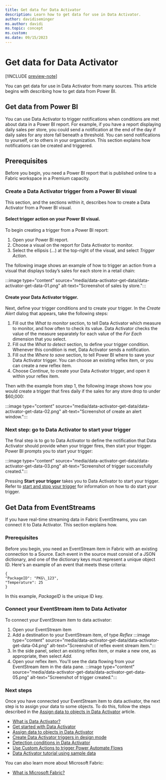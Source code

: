 ```yaml
---
title: Get data for Data Activator
description: Learn how to get data for use in Data Activator.
author: davidiseminger
ms.author: davidi
ms.topic: concept
ms.custom: 
ms.date: 09/15/2023
---
```


# Get data for Data Activator

[!INCLUDE [preview-note](../includes/preview-note.md)]

You can get data for use in Data Activator from many sources. This article begins with describing how to get data from Power BI.

## Get data from Power BI

You can use Data Activator to trigger notifications when conditions are met about data in a Power BI report. For example, if you have a report displaying daily sales per store, you could send a notification at the end of the day if daily sales for any store fall beneath a threshold. You can send notifications to yourself, or to others in your organization. This section explains how notifications can be created and triggered.

## Prerequisites

Before you begin, you need a Power BI report that is published online to a Fabric workspace in a Premium capacity.

### Create a Data Activator trigger from a Power BI visual

This section, and the sections within it, describes how to create a Data Activator from a Power BI visual. 

#### Select trigger action on your Power BI visual.

To begin creating a trigger from a Power BI report:

1. Open your Power BI report.
2. Choose a visual on the report for Data Activator to monitor. 
3. Select the ellipsis (…) at the top-right of the visual, and select *Trigger Action*.

The following image shows an example of how to trigger an action from a visual that displays today’s sales for each store in a retail chain:

:::image type="content" source="media/data-activator-get-data/data-activator-get-data-01.png" alt-text="Screenshot of sales by store.":::

#### Create your Data Activator trigger.

Next, define your trigger conditions and to create your trigger. In the *Create Alert* dialog that appears, take the following steps:

1. Fill out the *What to monitor* section, to tell Data Activator which measure to monitor, and how often to check its value. Data Activator checks the value of the measure separately for each value of the *For Each* dimension that you select.
2. Fill out the *What to detect* section, to define your trigger condition. Whenever this condition is met, Data Activator sends a notification.
3. Fill out the *Where to save* section, to tell Power BI where to save your Data Activator trigger. You can choose an existing reflex item, or you can create a new reflex item.
4. Choose *Continue*, to create your Data Activator trigger, and open it within your reflex item.  

Then with the example from step 1, the following image shows how you would create a trigger that fires daily if the sales for any store drop to under $60,000:

:::image type="content" source="media/data-activator-get-data/data-activator-get-data-02.png" alt-text="Screenshot of create an alert window.":::

### Next step: go to Data Activator to start your trigger

The final step is to go to Data Activator to define the notification that Data Activator should provide when your trigger fires, then start your trigger. Power BI prompts you to start your trigger:  

:::image type="content" source="media/data-activator-get-data/data-activator-get-data-03.png" alt-text="Screenshot of trigger successfully created.":::


Pressing **Start your trigger** takes you to Data Activator to start your trigger. Refer to [start and stop your trigger](data-activator-create-triggers-design-mode.md#start-and-stop-your-trigger) for information on how to do start your trigger.

## Get Data from EventStreams 

If you have real-time streaming data in Fabric EventStreams, you can connect it to Data Activator. This section explains how.

### Prerequisites

Before you begin, you need an EventStream item in Fabric with an existing connection to a Source. Each event in the source must consist of a JSON dictionary, and one of the dictionary keys must represent a unique object ID. Here's an example of an event that meets these criteria:

```
{
"PackageID": "PKG\_123",
"Temperature": 25
}
```

In this example, *PackageID* is the unique ID key.

### Connect your EventStream item to Data Activator

To connect your EventStream item to data activator:

1. Open your EventStream item
2. Add a destination to your EventStream item, of type *Reflex*
    :::image type="content" source="media/data-activator-get-data/data-activator-get-data-04.png" alt-text="Screenshot of reflex event stream item.":::
3. In the side panel, select an existing reflex item, or make a new one, as appropriate, then select *Add.*
4. Open your reflex item. You'll see the data flowing from your EventStream item in the data pane.
    :::image type="content" source="media/data-activator-get-data/data-activator-get-data-05.png" alt-text="Screenshot of trigger created.":::


### Next steps

Once you have connected your EventStream item to data activator, the next step is to assign your data to some objects. To do this, follow the steps described in the [Assign data to objects in Data Activator](data-activator-assign-data-objects.md) article.

* [What is Data Activator?](data-activator-introduction.md)
* [Get started with Data Activator](data-activator-get-started.md)
* [Assign data to objects in Data Activator](data-activator-assign-data-objects.md)
* [Create Data Activator triggers in design mode](data-activator-create-triggers-design-mode.md)
* [Detection conditions in Data Activator](data-activator-detection-conditions.md)
* [Use Custom Actions to trigger Power Automate Flows](data-activator-trigger-power-automate-flows.md)
* [Data Activator tutorial using sample data](data-activator-tutorial.md)

You can also learn more about Microsoft Fabric:

* [What is Microsoft Fabric?](../get-started/microsoft-fabric-overview.md)
